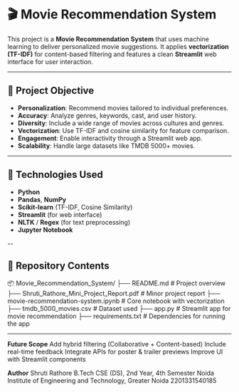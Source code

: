 # 🎬 Movie Recommendation System

This project is a **Movie Recommendation System** that uses machine learning to deliver personalized movie suggestions. It applies **vectorization (TF-IDF)** for content-based filtering and features a clean **Streamlit** web interface for user interaction.

---

## 📌 Project Objective

- **Personalization**: Recommend movies tailored to individual preferences.
- **Accuracy**: Analyze genres, keywords, cast, and user history.
- **Diversity**: Include a wide range of movies across cultures and genres.
- **Vectorization**: Use TF-IDF and cosine similarity for feature comparison.
- **Engagement**: Enable interactivity through a Streamlit web app.
- **Scalability**: Handle large datasets like TMDB 5000+ movies.

---

## 🧠 Technologies Used

- **Python**
- **Pandas**, **NumPy**
- **Scikit-learn** (TF-IDF, Cosine Similarity)
- **Streamlit** (for web interface)
- **NLTK** / **Regex** (for text preprocessing)
- **Jupyter Notebook**

--

## 📁 Repository Contents

📦 Movie_Recommendation_System/
├── README.md # Project overview
├── Shruti_Rathore_Mini_Project_Report.pdf # Minor project report
├── movie-recommendation-system.ipynb # Core notebook with vectorization
├── tmdb_5000_movies.csv # Dataset used
├── app.py # Streamlit app for movie recommendation
├── requirements.txt # Dependencies for running the app

---

**Future Scope**
Add hybrid filtering (Collaborative + Content-based)
Include real-time feedback
Integrate APIs for poster & trailer previews
Improve UI with Streamlit components

**Author**
Shruti Rathore
B.Tech CSE (DS), 2nd Year, 4th Semester
Noida Institute of Engineering and Technology, Greater Noida
2201331540185

